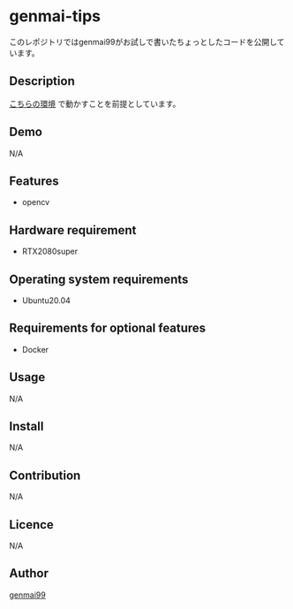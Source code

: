 # genmai-tips

このレポジトリではgenmai99がお試しで書いたちょっとしたコードを公開しています。

## Description

[こちらの環境](https://github.com/genmai99/dockerfiles/tree/master/pytorch)
で動かすことを前提としています。

## Demo

N/A

## Features

* opencv

## Hardware requirement

* RTX2080super

## Operating system requirements

* Ubuntu20.04
  
## Requirements for optional features

* Docker

## Usage

N/A

## Install

N/A

## Contribution

N/A

## Licence

N/A

## Author

[genmai99](https://github.com/genmai99)